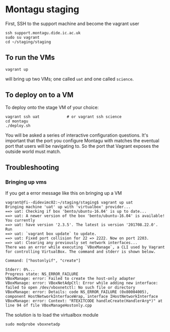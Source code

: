 # Montagu staging
First, SSH to the support machine and become the vagrant user

```
ssh support.montagu.dide.ic.ac.uk
sudo su vagrant
cd ~/staging/staging
```

## To run the VMs
```
vagrant up
```

will bring up two VMs; one called `uat` and one called `science`.

## To deploy on to a VM
To deploy onto the stage VM of your choice:

```
vagrant ssh uat            # or vagrant ssh science
cd montagu
./deploy.sh
```

You will be asked a series of interactive configuration questions. It's 
important that the port you configure Montagu with matches the eventual port
that users will be navigating to. So the port that Vagrant exposes the outside
world must match.

## Troubleshooting

### Bringing up vms

If you get a error message like this on bringing up a VM

```
vagrant@fi--didevimc02:~/staging/staging$ vagrant up uat
Bringing machine 'uat' up with 'virtualbox' provider...
==> uat: Checking if box 'bento/ubuntu-16.04' is up to date...
==> uat: A newer version of the box 'bento/ubuntu-16.04' is available! You currently
==> uat: have version '2.3.5'. The latest is version '201708.22.0'. Run
==> uat: `vagrant box update` to update.
==> uat: Fixed port collision for 22 => 2222. Now on port 2203.
==> uat: Clearing any previously set network interfaces...
There was an error while executing `VBoxManage`, a CLI used by Vagrant
for controlling VirtualBox. The command and stderr is shown below.

Command: ["hostonlyif", "create"]

Stderr: 0%...
Progress state: NS_ERROR_FAILURE
VBoxManage: error: Failed to create the host-only adapter
VBoxManage: error: VBoxNetAdpCtl: Error while adding new interface: failed to open /dev/vboxnetctl: No such file or directory
VBoxManage: error: Details: code NS_ERROR_FAILURE (0x80004005), component HostNetworkInterfaceWrap, interface IHostNetworkInterface
VBoxManage: error: Context: "RTEXITCODE handleCreate(HandlerArg*)" at line 94 of file VBoxManageHostonly.cpp
```

The solution is to load the virtualbox module

```
sudo modprobe vboxnetadp
```
